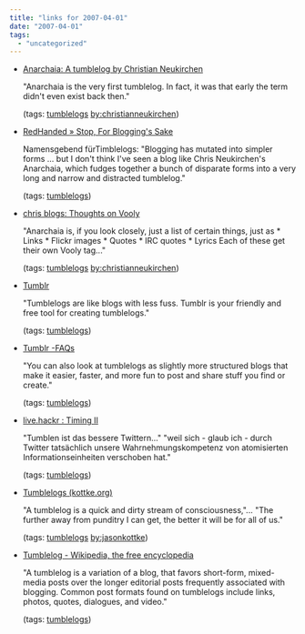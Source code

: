 ```yaml
---
title: "links for 2007-04-01"
date: "2007-04-01"
tags: 
  - "uncategorized"
---
```


- [Anarchaia: A tumblelog by Christian Neukirchen](http://anarchaia.org/static/faq.html)
    
    "Anarchaia is the very first tumblelog. In fact, it was that early the term didn't even exist back then."
    
    (tags: [tumblelogs](http://del.icio.us/heinzwittenbrink/tumblelogs) [by:christianneukirchen](http://del.icio.us/heinzwittenbrink/by:christianneukirchen))
    
- [RedHanded » Stop, For Blogging's Sake](http://redhanded.hobix.com/inspect/tumbleloggingAssortedLarvae.html)
    
    Namensgebend fürTimblelogs: "Blogging has mutated into simpler forms ... but I don't think I've seen a blog like Chris Neukirchen's Anarchaia, which fudges together a bunch of disparate forms into a very long and narrow and distracted tumblelog."
    
    (tags: [tumblelogs](http://del.icio.us/heinzwittenbrink/tumblelogs))
    
- [chris blogs: Thoughts on Vooly](http://chneukirchen.org/blog/archive/2005/04/thoughts-on-vooly.html)
    
    "Anarchaia is, if you look closely, just a list of certain things, just as \* Links \* Flickr images \* Quotes \* IRC quotes \* Lyrics Each of these get their own Vooly tag..."
    
    (tags: [tumblelogs](http://del.icio.us/heinzwittenbrink/tumblelogs) [by:christianneukirchen](http://del.icio.us/heinzwittenbrink/by:christianneukirchen))
    
- [Tumblr](http://www.tumblr.com/)
    
    "Tumblelogs are like blogs with less fuss. Tumblr is your friendly and free tool for creating tumblelogs."
    
    (tags: [tumblelogs](http://del.icio.us/heinzwittenbrink/tumblelogs))
    
- [Tumblr -FAQs](http://www.tumblr.com/faqs)
    
    "You can also look at tumblelogs as slightly more structured blogs that make it easier, faster, and more fun to post and share stuff you find or create."
    
    (tags: [tumblelogs](http://del.icio.us/heinzwittenbrink/tumblelogs))
    
- [live.hackr : Timing II](http://hackr.de/2007/03/29/timing-ii)
    
    "Tumblen ist das bessere Twittern..." "weil sich - glaub ich - durch Twitter tatsächlich unsere Wahrnehmungskompetenz von atomisierten Informationseinheiten verschoben hat."
    
    (tags: [tumblelogs](http://del.icio.us/heinzwittenbrink/tumblelogs))
    
- [Tumblelogs (kottke.org)](http://www.kottke.org/05/10/tumblelogs)
    
    "A tumblelog is a quick and dirty stream of consciousness,"... "The further away from punditry I can get, the better it will be for all of us."
    
    (tags: [tumblelogs](http://del.icio.us/heinzwittenbrink/tumblelogs) [by:jasonkottke](http://del.icio.us/heinzwittenbrink/by:jasonkottke))
    
- [Tumblelog - Wikipedia, the free encyclopedia](http://en.wikipedia.org/wiki/Tumblelog)
    
    "A tumblelog is a variation of a blog, that favors short-form, mixed-media posts over the longer editorial posts frequently associated with blogging. Common post formats found on tumblelogs include links, photos, quotes, dialogues, and video."
    
    (tags: [tumblelogs](http://del.icio.us/heinzwittenbrink/tumblelogs))
